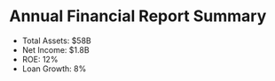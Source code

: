 # Annual Financial Report Summary

- Total Assets: $58B
- Net Income: $1.8B
- ROE: 12%
- Loan Growth: 8%
